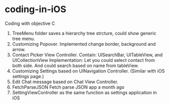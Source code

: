 coding-in-iOS
=============

Coding with objective C

1. TreeMenu folder saves a hierarchy tree strcture, could show generic tree menu.
2. Customizing Popover. Implemented change border, background and arrow.
3. Contact Picker View Controller.
    Contain: UISearchBar, UITableView, and UICollectionView
    Implementation: Let you could select contact from both side. And could search based on name from tableView.
4. Customizing Settings based on UINavigation Controller. (Similar with iOS settings page.)
5. Edit Chat message based on Chat View Controller.
6. FetchParseJSON	Fetch parse JSON app	a month ago
7. SettingViewController    as the same function as settings application in iOS



